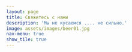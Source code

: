 ```yaml
---
layout: page
title: Свяжитесь с нами
description: 'Мы не кусаемся .... не сильно.'
image: assets/images/beer01.jpg
nav-menu: true
show_tile: true
---
```


<center>
<div id="zf_div__CF3Bq4V5j8DXmP9q61gbeJXacGNJQo_NFluA7VhN7I"></div>
<script type="text/javascript">(function() {
try{
var f = document.createElement("iframe");   
f.src = 'https://forms.zohopublic.eu/zohoform/form/ContactForm/formperma/_CF3Bq4V5j8DXmP9q61gbeJXacGNJQo_NFluA7VhN7I?zf_rszfm=1';
f.frameborder = 0;                                           
f.style.height="100%";
f.style.width="50%";
f.style.transition="all 0.5s ease";// No I18N
var d = document.getElementById("zf_div__CF3Bq4V5j8DXmP9q61gbeJXacGNJQo_NFluA7VhN7I");
d.appendChild(f);
window.addEventListener('message', function (){
var zf_ifrm_data = event.data.split("|");
var zf_perma = zf_ifrm_data[0];
var zf_ifrm_ht_nw = ( parseInt(zf_ifrm_data[1], 10) + 15 ) + "px";
var iframe = document.getElementById("zf_div__CF3Bq4V5j8DXmP9q61gbeJXacGNJQo_NFluA7VhN7I").getElementsByTagName("iframe")[0];
if ( (iframe.src).indexOf('formperma') > 0 && (iframe.src).indexOf(zf_perma) > 0 ) {
var prevIframeHeight = iframe.style.height;
if ( prevIframeHeight != zf_ifrm_ht_nw ) {
iframe.style.height = zf_ifrm_ht_nw;
}   
}
}, false);
}catch(e){}
})();</script>
</center>